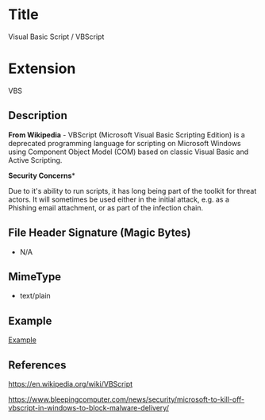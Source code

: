 # Title

Visual Basic Script / VBScript

# Extension

VBS

## Description

**From Wikipedia** - VBScript (Microsoft Visual Basic Scripting Edition) is a deprecated programming language for scripting on Microsoft Windows using Component Object Model (COM) based on classic Visual Basic and Active Scripting.


**Security Concerns***

Due to it's ability to run scripts, it has long being part of the toolkit for threat actors. It will sometimes be used either in the initial attack, e.g. as a Phishing email attachment, or as part of the infection chain.

## File Header Signature (Magic Bytes)

- N/A

## MimeType

- text/plain

## Example

[Example](../../../FileExamples/raw/main/ExampleFiles/example.vbs)

## References

https://en.wikipedia.org/wiki/VBScript

https://www.bleepingcomputer.com/news/security/microsoft-to-kill-off-vbscript-in-windows-to-block-malware-delivery/



